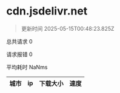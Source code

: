 
  # cdn.jsdelivr.net

  > 更新时间 2025-05-15T00:48:23.825Z
  
  总共请求 0

  请求报错 0

  平均耗时 NaNms

|城市|ip|下载大小|速度|
|-----|----------|---|---|

  